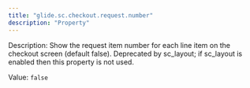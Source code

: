 ```yaml
---
title: "glide.sc.checkout.request.number"
description: "Property"
---
```


Description: Show the request item number for each line item on the checkout screen (default false). Deprecated by sc_layout; if sc_layout is enabled then this property is not used.

Value: `false`